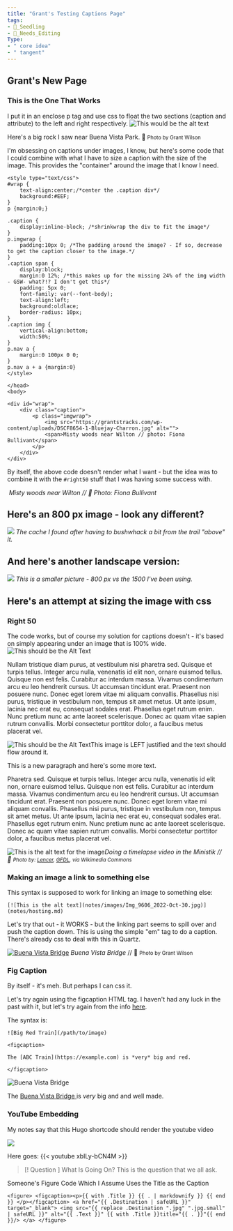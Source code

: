 ```yaml
---
title: "Grant's Testing Captions Page"
tags: 
- 🌱_Seedling
- 🧹_Needs_Editing
Type:
- " core idea"
- " tangent"
---
```

## Grant's New Page

### This is the One That Works
I put it in an enclose p tag and use css to float the two sections (caption and attribute) to the left and right respectively.
![This would be the alt text](notes/images/IMG_0720.jpg)
<p class="captionbox"> <span class="alignleft">Here's a big rock I saw near Buena Vista Park. </span> <span class="alignright">📸 <small>Photo by Grant Wilson</small></span> </p><p style="clear: both;"></p>


I'm obsessing on captions under images, I know, but here's some code that I could combine with what I have to size a caption with the size of the image. This provides the "container" around the image that I know I need.

```
<style type="text/css">
#wrap {
    text-align:center;/*center the .caption div*/
    background:#EEF;
}
p {margin:0;}

.caption {
    display:inline-block; /*shrinkwrap the div to fit the image*/
}
p.imgwrap {
    padding:10px 0; /*The padding around the image? - If so, decrease to get the caption closer to the image.*/
}
.caption span {
    display:block;
    margin:0 12%; /*this makes up for the missing 24% of the img width - GSW- what?!? I don't get this*/
    padding: 5px 0;
    font-family: var(--font-body);
    text-align:left;
    background:oldlace;
    border-radius: 10px;
}
.caption img {
    vertical-align:bottom;
    width:50%;
}
p.nav a {
    margin:0 100px 0 0;
}
p.nav a + a {margin:0}
</style>

</head>
<body>

<div id="wrap">
    <div class="caption">
        <p class="imgwrap">
            <img src="https://grantstracks.com/wp-content/uploads/DSCF8654-1-Bluejay-Charron.jpg" alt="">
            <span>Misty woods near Wilton // photo: Fiona Bullivant</span>
        </p>
    </div>
</div>
```

By itself, the above code doesn't render what I want - but the idea was to combine it with the ``#right50`` stuff that I was having some success with.

<div id="wrap">
    <div class="caption">
        <p class="imgwrap">
            <img src="https://grantstracks.com/wp-content/uploads/DSCF8654-1-Bluejay-Charron.jpg" alt="">
          <span><em>Misty woods near Wilton // 📸 Photo: Fiona Bullivant</em></span>
        </p>
    </div>
</div>


## Here's an 800 px image - look any different?

![](notes/images/IMG_0782.jpeg)
*The cache I found after having to bushwhack a bit from the trail "above" it.* 



## And here's another landscape version:

![](notes/images/IMG_0768.jpeg)
*This is a smaller picture - 800 px vs the 1500 I've been using.*


## Here's an attempt at sizing the image with css

### Right 50
The code works, but of course my solution for captions doesn't - it's based on simply appearing under an image that is 100% wide.
![This should be the Alt Text](notes/images/IMG_0709.jpeg#right50 "This should be the title text")

Nullam tristique diam purus, at vestibulum nisi pharetra sed. Quisque et turpis tellus. Integer arcu nulla, venenatis id elit non, ornare euismod tellus. Quisque non est felis. Curabitur ac interdum massa. Vivamus condimentum arcu eu leo hendrerit cursus. Ut accumsan tincidunt erat. Praesent non posuere nunc. Donec eget lorem vitae mi aliquam convallis. Phasellus nisi purus, tristique in vestibulum non, tempus sit amet metus. Ut ante ipsum, lacinia nec erat eu, consequat sodales erat. Phasellus eget rutrum enim. Nunc pretium nunc ac ante laoreet scelerisque. Donec ac quam vitae sapien rutrum convallis. Morbi consectetur porttitor dolor, a faucibus metus placerat vel.


![This should be the Alt Text](notes/images/IMG_0709.jpeg#left50 "This should be the title text")This image is LEFT justified and the text should flow around it. 

This is a new paragraph and here's some more text.

Pharetra sed. Quisque et turpis tellus. Integer arcu nulla, venenatis id elit non, ornare euismod tellus. Quisque non est felis. Curabitur ac interdum massa. Vivamus condimentum arcu eu leo hendrerit cursus. Ut accumsan tincidunt erat. Praesent non posuere nunc. Donec eget lorem vitae mi aliquam convallis. Phasellus nisi purus, tristique in vestibulum non, tempus sit amet metus. Ut ante ipsum, lacinia nec erat eu, consequat sodales erat. Phasellus eget rutrum enim. Nunc pretium nunc ac ante laoreet scelerisque. Donec ac quam vitae sapien rutrum convallis. Morbi consectetur porttitor dolor, a faucibus metus placerat vel.



![This is the alt text for the image](notes/images/IMG_0720.jpg "This is a cool rock I saw during yesterday's stroll near Buena Vista Park in Edmonton")*Doing a timelapse video in the Ministik // 📸 <small>Photo by: <a href="https://commons.wikimedia.org/wiki/File:Shikoku-Pilgerweg_Karte.png">Lencer</a>, <a href="http://www.gnu.org/copyleft/fdl.html">GFDL</a>, via Wikimedia Commons</small>*


### Making an image a link to something else
This syntax is supposed to work for linking an image to something else:

```
[![This is the alt text](notes/images/Img_9606_2022-Oct-30.jpg)](notes/hosting.md)
```

Let's try that out - it WORKS - but the linking part seems to spill over and push the caption down.
This is using the simple "em" tag to do a caption. There's already css to deal with this in Quartz.

[![Buena Vista Bridge](notes/images/IMG_0709.jpeg)](https://google.ca)
*Buena Vista Bridge* // 📸 <small>Photo by Grant Wilson</small>


### Fig Caption 
By itself - it's meh. But perhaps I can css it.

Let's try again using the figcaption HTML tag. I haven't had any luck in the past with it, but let's try again from the info [here](https://thesynack.com/posts/markdown-captions/).

The syntax is:

```
![Big Red Train](/path/to/image)

<figcaption>

The [ABC Train](https://example.com) is *very* big and red.

</figcaption>
```

![Buena Vista Bridge](notes/images/IMG_0709.jpeg)
<figcaption>

The [Buena Vista Bridge ](https://google.ca) is *very* big and and well made.

</figcaption>


### YouTube Embedding
My notes say that this Hugo shortcode should render the youtube video

![](notes/images/Shortcodes___Hugo.png)

Here goes:
{{< youtube xbILy-bCN4M >}}



> [! Question ] What Is Going On?
> This is the question that we all ask.


Someone's Figure Code Which I Assume Uses the Title as the Caption
```
<figure> <figcaption><p>{{ with .Title }} {{ . | markdownify }} {{ end }} </p></figcaption> <a href="{{ .Destination | safeURL }}" target="_blank"> <img src="{{ replace .Destination ".jpg" ".jpg.small" | safeURL }}" alt="{{ .Text }}" {{ with .Title }}title="{{ . }}"{{ end }}/> </a> </figure>
```
